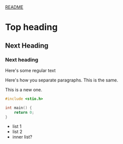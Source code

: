 [README](./README.md)

# Top heading
## Next Heading
### Next heading
Here's some regular text

Here's how you separate paragraphs.
This is the same.

This is a new one.

```c
#include <stio.h>

int main() {
	return 0;
}
```

*  list 1
*  list 2
  *  inner list?

